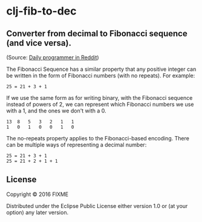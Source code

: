 # clj-fib-to-dec

## Converter from decimal to Fibonacci sequence (and vice versa). 

(Source: [Daily programmer in Reddit](https://www.reddit.com/r/dailyprogrammer/comments/5196fi/20160905_challenge_282_easy_unusual_bases/))

The Fibonacci Sequence has a similar property that any positive integer can be written in the form of Fibonacci numbers (with no repeats). For example:

``
25 = 21 + 3 + 1
``

If we use the same form as for writing binary, with the Fibonacci sequence instead of powers of 2, we can represent which Fibonacci numbers we use with a 1, and the ones we don't with a 0.

```
13	8	5	3	2	1	1
1	0	1	0	0	1	0
```

The no-repeats property applies to the Fibonacci-based encoding. There can be multiple ways of representing a decimal number:

```
25 = 21 + 3 + 1
25 = 21 + 2 + 1 + 1
```

## License

Copyright © 2016 FIXME

Distributed under the Eclipse Public License either version 1.0 or (at
your option) any later version.
